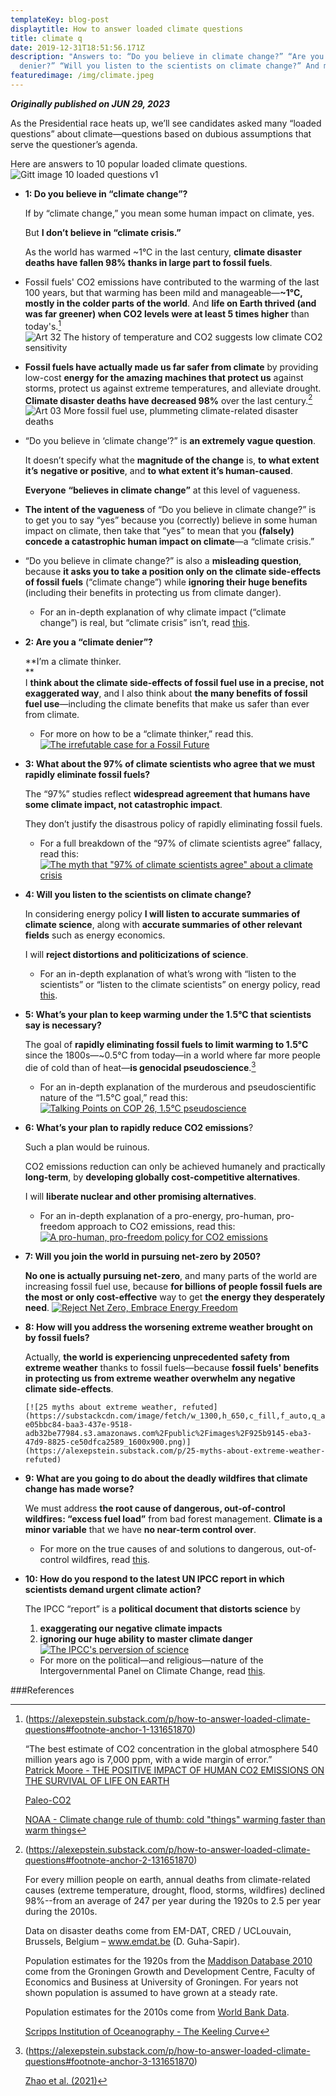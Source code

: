 ```yaml
---
templateKey: blog-post
displaytitle: How to answer loaded climate questions
title: climate q
date: 2019-12-31T18:51:56.171Z
description: "Answers to: “Do you believe in climate change?” “Are you a climate
  denier?” “Will you listen to the scientists on climate change?” And more!"
featuredimage: /img/climate.jpeg
---
```

***Originally published on JUN 29, 2023***

As the Presidential race heats up, we’ll see candidates asked many “loaded questions” about climate—questions based on dubious assumptions that serve the questioner’s agenda.

Here are answers to 10 popular loaded climate questions.
![Gitt image 10 loaded questions v1](https://substackcdn.com/image/fetch/w_1456,c_limit,f_auto,q_auto:good,fl_progressive:steep/https%3A%2F%2Fsubstack-post-media.s3.amazonaws.com%2Fpublic%2Fimages%2Fba8ba28f-1e30-4700-8b23-ff87df8587c2_1600x900.png)

-   **1: Do you believe in “climate change”?**  
      
    If by “climate change,” you mean some human impact on climate, yes.  
      
    But **I don’t believe in “climate crisis.”**  
      
    As the world has warmed ~1°C in the last century, **climate disaster deaths have fallen 98% thanks in large part to fossil fuels**.
    
-   Fossil fuels' CO2 emissions have contributed to the warming of the last 100 years, but that warming has been mild and manageable—**~1°C, mostly in the colder parts of the world**. And **life on Earth thrived (and was far greener) when CO2 levels were at least 5 times higher** than today's.[^1] 
   ![Art 32 The history of temperature and CO2 suggests low climate CO2 sensitivity](https://substackcdn.com/image/fetch/w_1456,c_limit,f_auto,q_auto:good,fl_progressive:steep/https%3A%2F%2Fsubstack-post-media.s3.amazonaws.com%2Fpublic%2Fimages%2F31e33440-f8bc-41e2-b9eb-19cc9022dde0_908x587.png)
    
-   **Fossil fuels have actually made us far safer from climate** by providing low-cost **energy for the amazing machines that protect us** against storms, protect us against extreme temperatures, and alleviate drought. **Climate disaster deaths have decreased 98%** over the last century.[^2]
    ![Art 03 More fossil fuel use, plummeting climate-related disaster deaths](https://substackcdn.com/image/fetch/w_1456,c_limit,f_auto,q_auto:good,fl_progressive:steep/https%3A%2F%2Fsubstack-post-media.s3.amazonaws.com%2Fpublic%2Fimages%2F3e728ac4-ad7d-43e7-9a82-b04d9751b491_6108x3983.png)
    
-   “Do you believe in ‘climate change’?” is **an extremely vague question**.  
      
    It doesn’t specify what the **magnitude of the change** is, **to what extent it’s** **negative or positive**, and **to what extent it’s human-caused**.  
      
    **Everyone** **“believes in climate change”** at this level of vagueness.
    
-   **The intent of the vagueness** of “Do you believe in climate change?” is to get you to say “yes” because you (correctly) believe in some human impact on climate, then take that “yes” to mean that you **(falsely) concede a catastrophic human impact on climate**—a “climate crisis.”
    
-   “Do you believe in climate change?” is also a **misleading question**, because **it asks you to take a position only on the climate side-effects of fossil fuels** (“climate change”) while **ignoring their huge benefits** (including their benefits in protecting us from climate danger).
    
    -   For an in-depth explanation of why climate impact (“climate change”) is real, but “climate crisis” isn’t, read [this](https://energytalkingpoints.com/climate-crisis/).
        
-   **2: Are you a “climate denier”?**  
      
    **I’m a climate thinker.  
    **  
    I **think about the climate side-effects of fossil fuel use in a precise, not exaggerated way**, and I also think about **the many benefits of fossil fuel use**—including the climate benefits that make us safer than ever from climate.
    
    -   For more on how to be a “climate thinker,” read this.
        [![The irrefutable case for a Fossil Future](https://substackcdn.com/image/fetch/w_1300,h_650,c_fill,f_auto,q_auto:good,fl_progressive:steep,g_auto/https%3A%2F%2Fpbs.substack.com%2Fmedia%2FFbgFr11UcAI8ayW.jpg)](https://energytalkingpoints.com/irrefutable-ff/)
-   **3: What about the 97% of climate scientists who agree that we must rapidly eliminate fossil fuels?**  
      
    The “97%” studies reflect **widespread agreement that humans have some climate impact, not catastrophic impact**.  
      
    They don’t justify the disastrous policy of rapidly eliminating fossil fuels.
    
    -   For a full breakdown of the “97% of climate scientists agree” fallacy, read this:
        [![The myth that "97% of climate scientists agree" about a climate crisis](https://substackcdn.com/image/fetch/w_1300,h_650,c_fill,f_auto,q_auto:good,fl_progressive:steep,g_auto/https%3A%2F%2Fsubstack-post-media.s3.amazonaws.com%2Fpublic%2Fimages%2F3cf27656-0e93-4dac-ab3f-a932e5a86783_1600x900.png)](https://energytalkingpoints.com/97/)
        
        
-   **4: Will you listen to the scientists on climate change?**  
      
    In considering energy policy **I will listen to accurate summaries of climate science**, along with **accurate summaries of other relevant fields** such as energy economics.  
      
    I will **reject distortions and politicizations of science**.
    
    -   For an in-depth explanation of what’s wrong with “listen to the scientists” or “listen to the climate scientists” on energy policy, read [this](https://twitter.com/AlexEpstein/status/1628842038182694912).
        
-   **5: What’s your plan to keep warming under the 1.5°C that scientists say is necessary?**  
      
    The goal of **rapidly eliminating fossil fuels to limit warming to 1.5°C** since the 1800s—~0.5°C from today—in a world where far more people die of cold than of heat—**is genocidal pseudoscience**.[^3]
    
    -   For an in-depth explanation of the murderous and pseudoscientific nature of the “1.5°C goal,” read this:
        [![Talking Points on COP 26, 1.5°C pseudoscience](https://substackcdn.com/image/youtube/w_728,c_limit/9dIUYY_Dq4E)](https://energytalkingpoints.com/cop26/)
-   **6: What’s your plan to rapidly reduce CO2 emissions**?  
      
    Such a plan would be ruinous.  
      
    CO2 emissions reduction can only be achieved humanely and practically **long-term**, by **developing globally cost-competitive alternatives**.  
      
    I will **liberate nuclear and other promising alternatives**.
    
    -   For an in-depth explanation of a pro-energy, pro-human, pro-freedom approach to CO2 emissions, read this:
     [![A pro-human, pro-freedom policy for CO2 emissions](https://substackcdn.com/image/fetch/w_1300,h_650,c_fill,f_auto,q_auto:good,fl_progressive:steep,g_auto/https%3A%2F%2Fbucketeer-e05bbc84-baa3-437e-9518-adb32be77984.s3.amazonaws.com%2Fpublic%2Fimages%2F20ec4fe6-7139-4154-9d4f-e91556f185c6_3400x2400.png)](https://energytalkingpoints.com/co2-policy/)
        
-   **7: Will you join the world in pursuing net-zero by 2050?**  
      
    **No one is actually pursuing net-zero**, and many parts of the world are increasing fossil fuel use, because **for billions of people fossil fuels are the most or only cost-effective** way to get **the energy they desperately need**.
        [![Reject Net Zero, Embrace Energy Freedom](https://substackcdn.com/image/youtube/w_728,c_limit/naAXRHbhU3c)](https://energytalkingpoints.com/netzero/)
-   **8: How will you address the worsening extreme weather brought on by fossil fuels?**  
      
    Actually, **the world is experiencing unprecedented safety from extreme weather** thanks to fossil fuels—because **fossil fuels' benefits in protecting us from extreme weather overwhelm any negative climate side-effects**.
       
        [![25 myths about extreme weather, refuted](https://substackcdn.com/image/fetch/w_1300,h_650,c_fill,f_auto,q_auto:good,fl_progressive:steep,g_auto/https%3A%2F%2Fbucketeer-e05bbc84-baa3-437e-9518-adb32be77984.s3.amazonaws.com%2Fpublic%2Fimages%2F925b9145-eba3-47d9-8825-ce50dfca2589_1600x900.png)](https://alexepstein.substack.com/p/25-myths-about-extreme-weather-refuted)
        

-   **9: What are you going to do about the deadly wildfires that climate change has made worse?**  
      
    We must address **the root cause of dangerous, out-of-control wildfires: “excess fuel load”** from bad forest management. **Climate is a minor variable** that we have **no near-term control over**.
    
    -   For more on the true causes of and solutions to dangerous, out-of-control wildfires, read [this](https://energytalkingpoints.com/california-wildfires/).
        
-   **10: How do you respond to the latest UN IPCC report in which scientists demand urgent climate action?**  
      
    The IPCC “report” is a **political document that distorts science** by  
    1) **exaggerating our negative climate impacts**  
    2) **ignoring our huge ability to master climate danger**
        [![The IPCC's perversion of science](https://substackcdn.com/image/fetch/w_1300,h_650,c_fill,f_auto,q_auto:good,fl_progressive:steep,g_auto/https%3A%2F%2Fsubstack-post-media.s3.amazonaws.com%2Fpublic%2Fimages%2Fe8f8e1cc-3564-4a17-aa40-722f42b87fcf_1600x900.png)](https://energytalkingpoints.com/syr/)
    -   For more on the political—and religious—nature of the Intergovernmental Panel on Climate Change, read [this](https://energytalkingpoints.com/the-truth-about-the-un-ipcc/).

#﻿##References
[^1]: (https://alexepstein.substack.com/p/how-to-answer-loaded-climate-questions#footnote-anchor-1-131651870)

    “The best estimate of CO2 concentration in the global atmosphere 540 million years ago is 7,000 ppm, with a wide margin of error.”  
[Patrick Moore - THE POSITIVE IMPACT OF HUMAN CO2 EMISSIONS ON THE SURVIVAL OF LIFE ON EARTH](https://fcpp.org/wp-content/uploads/2016/06/Moore-Positive-Impact-of-Human-CO2-Emissions.pdf)

    [Paleo-CO2](https://www.paleo-co2.org/)

    [NOAA - Climate change rule of thumb: cold "things" warming faster than warm things](https://www.climate.gov/news-features/blogs/beyond-data/climate-change-rule-thumb-cold-things-warming-faster-warm-things)

[^2]: (https://alexepstein.substack.com/p/how-to-answer-loaded-climate-questions#footnote-anchor-2-131651870)

    For every million people on earth, annual deaths from climate-related causes (extreme temperature, drought, flood, storms, wildfires) declined 98%--from an average of 247 per year during the 1920s to 2.5 per year during the 2010s.

    Data on disaster deaths come from EM-DAT, CRED / UCLouvain, Brussels, Belgium – www.emdat.be (D. Guha-Sapir).

    Population estimates for the 1920s from the [Maddison Database 2010](https://www.rug.nl/ggdc/historicaldevelopment/maddison/releases/maddison-database-2010) come from the Groningen Growth and Development Centre, Faculty of Economics and Business at University of Groningen. For years not shown population is assumed to have grown at a steady rate.

    Population estimates for the 2010s come from [World Bank Data](https://data.worldbank.org/indicator/SP.POP.TOTL).

    [Scripps Institution of Oceanography - The Keeling Curve](https://keelingcurve.ucsd.edu/)

[^3]: (https://alexepstein.substack.com/p/how-to-answer-loaded-climate-questions#footnote-anchor-3-131651870)

    [Zhao et al. (2021)](https://doi.org/10.1016/S2542-5196(21)00081-4)